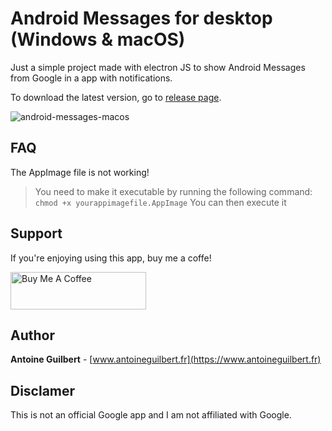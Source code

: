 # Android Messages for desktop (Windows & macOS)

Just a simple project made with electron JS to show Android Messages from Google in a app with notifications.

To download the latest version, go to [release page](https://github.com/antoineguilbert/android-messages-for-desktop/releases).

![android-messages-macos](https://user-images.githubusercontent.com/16510381/42050509-71cc3c3a-7b09-11e8-8af2-419593ac033a.jpg)


## FAQ
The AppImage file is not working!
> You need to make it executable by running the following command: `chmod +x yourappimagefile.AppImage`
You can then execute it

## Support

If you're enjoying using this app, buy me a coffe!

<a href="https://www.buymeacoffee.com/antoineguilbert" target="_blank"><img src="https://cdn.buymeacoffee.com/buttons/v2/default-yellow.png" alt="Buy Me A Coffee" style="height: 60px !important;width: 217px !important;" ></a>

## Author

**Antoine Guilbert** - [www.antoineguilbert.fr](https://www.antoineguilbert.fr)

## Disclamer

This is not an official Google app and I am not affiliated with Google.
